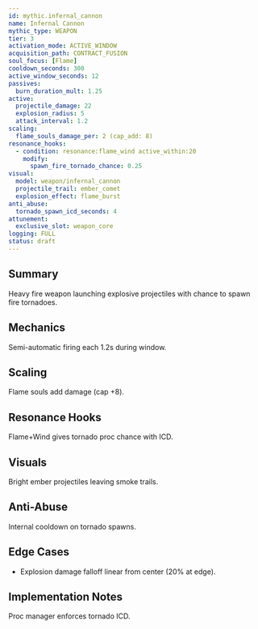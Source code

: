 ```yaml
---
id: mythic.infernal_cannon
name: Infernal Cannon
mythic_type: WEAPON
tier: 3
activation_mode: ACTIVE_WINDOW
acquisition_path: CONTRACT_FUSION
soul_focus: [Flame]
cooldown_seconds: 300
active_window_seconds: 12
passives:
  burn_duration_mult: 1.25
active:
  projectile_damage: 22
  explosion_radius: 5
  attack_interval: 1.2
scaling:
  flame_souls_damage_per: 2 (cap_add: 8)
resonance_hooks:
  - condition: resonance:flame_wind active_within:20
    modify:
      spawn_fire_tornado_chance: 0.25
visual:
  model: weapon/infernal_cannon
  projectile_trail: ember_comet
  explosion_effect: flame_burst
anti_abuse:
  tornado_spawn_icd_seconds: 4
attunement:
  exclusive_slot: weapon_core
logging: FULL
status: draft
---
```

## Summary
Heavy fire weapon launching explosive projectiles with chance to spawn fire tornadoes.

## Mechanics
Semi-automatic firing each 1.2s during window.

## Scaling
Flame souls add damage (cap +8).

## Resonance Hooks
Flame+Wind gives tornado proc chance with ICD.

## Visuals
Bright ember projectiles leaving smoke trails.

## Anti-Abuse
Internal cooldown on tornado spawns.

## Edge Cases
* Explosion damage falloff linear from center (20% at edge).

## Implementation Notes
Proc manager enforces tornado ICD.
